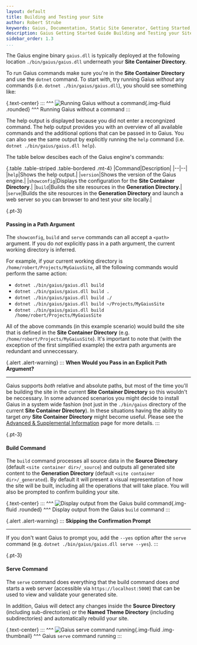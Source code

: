 ```yaml
---
layout: default
title: Building and Testing your Site
author: Robert Strube
keywords: Gaius, Documentation, Static Site Generator, Getting Started, Building and Testing your Site
description: Gaius Getting Started Guide Building and Testing your Site
sidebar_order: 1.3
...
```


The Gaius engine binary `gaius.dll` is typically deployed at the following location `./bin/gaius/gaius.dll` underneath your **Site Container Directory**.

To run Gaius commands make sure you're in the **Site Container Directory** and use the `dotnet` command.  To start with, try running Gaius *without* any commands (i.e. `dotnet ./bin/gaius/gaius.dll`), you should see something like:

{.text-center}
:::
^^^
![Running Gaius without a command]({{site.url}}/images/pages/getting-started/no-command.png){.img-fluid .rounded}
^^^ Running Gaius without a command
:::

The help output is displayed because you did not enter a recongnized command.  The help output provides you with an overview of all available commands and the additional options that can be passed in to Gaius.  You can also see the same output by explicitly running the `help` command (i.e. `dotnet ./bin/gaius/gaius.dll help`).

The table below descibes each of the Gaius engine's commands:

{.table .table-striped .table-bordered .mt-4}
|Command|Description|
|--|--|
|`help`|Shows the help output.|
|`version`|Shows the version of the Gaius engine.|
|`showconfig`|Displays the configuration for the **Site Container Directory**.|
|`build`|Builds the site resources in the **Generation Directory**.|
|`serve`|Builds the site resources in the **Generation Directory** and launch a web server so you can browser to and test your site locally.|

{.pt-3}
#### Passing in a Path Argument

The `showconfig`, `build` and `serve` commands can all accept a `<path>` argument.  If you do *not* explicitly pass in a path argument, the current working directory is inferred.

For example, if your current working directory is `/home/robert/Projects/MyGaiusSite`, all the following commands would perform the same action:

* `dotnet ./bin/gaius/gaius.dll build`
* `dotnet ./bin/gaius/gaius.dll build .`
* `dotnet ./bin/gaius/gaius.dll build ./`
* `dotnet ./bin/gaius/gaius.dll build ~/Projects/MyGaiusSite`
* `dotnet ./bin/gaius/gaius.dll build /home/robert/Projects/MyGaiusSite`

All of the above commands (in this example scenario) would build the site that is defined in the **Site Container Directory** (e.g. `/home/robert/Projects/MyGaiusSite`).  It's important to note that (with the exception of the first simplified example) the extra path arguments are redundant and unneccessary.

{.alert .alert-warning}
:::
**When Would you Pass in an Explicit Path Argument?**
___
Gaius supports *both* relative and absolute paths, but most of the time you'll be building the site in the current **Site Container Directory** so this wouldn't be neccessary. In some advanced scenarios you might decide to install Gaius in a system wide fashion (not just in the `./bin/gaius` directory of the current **Site Container Directory**).  In these situations having the ability to target *any* **Site Container Directory** might become useful.  Please see the [Advanced & Supplemental Information]({{site.url}}/pages/advanced-supplemental-info/) page for more details.
:::

{.pt-3}
#### Build Command

The `build` command processes all source data in the **Source Directory** (default `<site container dir>/_source`) and outputs all generated site content to the **Generation Directory** (default `<site container dir>/_generated`).  By default it will present a visual representation of how the site will be built, including all the operations that will take place.  You will also be prompted to confirm building your site.

{.text-center}
:::
^^^
![Display output from the Gaius build command]({{site.url}}/images/engine.png){.img-fluid .rounded}
^^^ Display output from the Gaius `build` command
:::

{.alert .alert-warning}
:::
**Skipping the Confirmation Prompt**
___
If you don't want Gaius to prompt you, add the `--yes` option after the `serve` command (e.g. `dotnet ./bin/gaius/gaius.dll serve --yes`).
:::

{.pt-3}
#### Serve Command

The `serve` command does everything that the build command does *and* starts a web server (accessible via `https://localhost:5000`) that can be used to view and validate your generated site.

In addition, Gaius will detect any changes inside the **Source Directory** (including sub-directories) or the **Named Theme Directory** (including subdirectories) and automatically rebuild your site.

{.text-center}
:::
^^^
![Gaius serve command running]({{site.url}}/images/server.png){.img-fluid .img-thumbnail}
^^^ Gaius `serve` command running
:::


